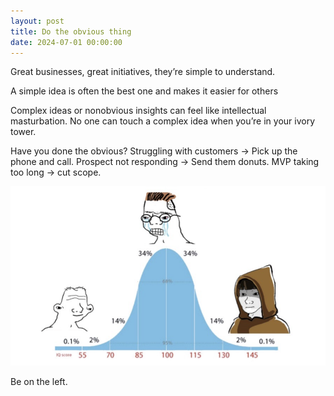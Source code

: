 ```yaml
---
layout: post
title: Do the obvious thing
date: 2024-07-01 00:00:00
---
```


Great businesses, great initiatives, they’re simple to understand.

A simple idea is often the best one and makes it easier for others

Complex ideas or nonobvious insights can feel like intellectual masturbation. No one can touch a complex idea when you’re in your ivory tower.

Have you done the obvious? Struggling with customers -> Pick up the phone and call. Prospect not responding -> Send them donuts. MVP taking too long -> cut scope.

![Obvious Image](/assets/images/midwit.png)

Be on the left.
